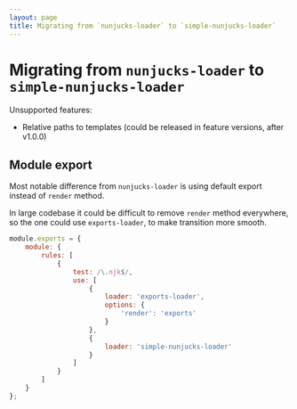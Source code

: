 ```yaml
---
layout: page
title: Migrating from `nunjucks-loader` to `simple-nunjucks-loader`
---
```


# Migrating from `nunjucks-loader` to `simple-nunjucks-loader`

Unsupported features:
* Relative paths to templates (could be released in feature versions, after v1.0.0)

## Module export

Most notable difference from `nunjucks-loader` is using default export instead
of `render` method.

In large codebase it could be difficult to remove `render` method everywhere,
so the one could use `exports-loader`, to make transition more smooth.

```js
module.exports = {
    module: {
        rules: [
            {
                test: /\.njk$/,
                use: [
                    {
                        loader: 'exports-loader',
                        options: {
                            'render': 'exports'
                        }
                    },
                    {
                        loader: 'simple-nunjucks-loader'
                    }
                ]
            }
        ]
    }
};
```

